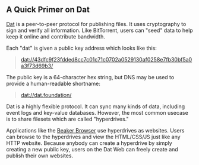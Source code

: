 ## A Quick Primer on Dat

[Dat](https://dat.foundation) is a peer-to-peer protocol for publishing files. It uses cryptography to sign and verify all information. Like BitTorrent, users can "seed" data to help keep it online and contribute bandwidth.

Each "dat" is given a public key address which looks like this:

> <a href="dat://43dfc9f23fdded8cc7c01c71c0702a0529130af0258e7fb30bf5a0a3f73d69b3/">dat://43dfc9f23fdded8cc7c01c71c0702a0529130af0258e7fb30bf5a0a3f73d69b3/</a>

The public key is a 64-character hex string, but DNS may be used to provide a human-readable shortname:

> <a href="dat://dat.foundation/">dat://dat.foundation/</a>

Dat is a highly flexible protocol. It can sync many kinds of data, including event logs and key-value databases. However, the most common usecase is to share filesets which are called "hyperdrives."

Applications like the [Beaker Browser](https://beakerbrowser.com) use hyperdrives as websites. Users can browse to the hyperdrives and view the HTML/CSS/JS just like any HTTP website. Because anybody can create a hyperdrive by simply creating a new public key, users on the Dat Web can freely create and publish their own websites.